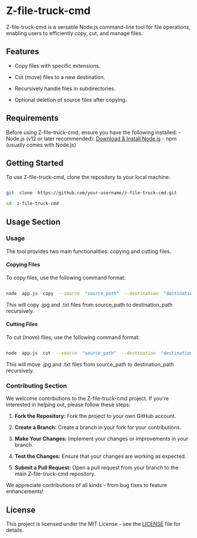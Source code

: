 
# Z-file-truck-cmd

Z-file-truck-cmd is a versatile Node.js command-line tool for file operations, enabling users to efficiently copy, cut, and manage files.

  

## Features

- Copy files with specific extensions.

- Cut (move) files to a new destination.

- Recursively handle files in subdirectories.

- Optional deletion of source files after copying.

## Requirements 

  Before using Z-file-truck-cmd, ensure you have the following installed: - Node.js (v12 or later recommended): [Download & Install Node.js](https://nodejs.org/en/download/) - npm (usually comes with Node.js)
  

## Getting Started

To use Z-file-truck-cmd, clone the repository to your local machine:


```bash

git  clone  https://github.com/your-username/z-file-truck-cmd.git

cd  z-file-truck-cmd

```

## Usage Section

  

### Usage

The tool provides two main functionalities: copying and cutting files.

  

#### Copying Files

To copy files, use the following command format:

```bash

node  app.js  copy  --source  "source_path"  --destination  "destination_path"  --fileTypes  .jpg  .txt  --recursive

```

This will copy .jpg and .txt files from source_path to destination_path recursively.

  

#### Cutting Files

To cut (move) files, use the following command format:

```bash

node  app.js  cut  --source  "source_path"  --destination  "destination_path"  --fileTypes  .jpg  .txt  --recursive

```

This will move .jpg and .txt files from source_path to destination_path recursively.



  

### Contributing Section

  


We welcome contributions to the Z-file-truck-cmd project. If you're interested in helping out, please follow these steps:

  

1. **Fork the Repository:** Fork the project to your own GitHub account.

2. **Create a Branch:** Create a branch in your fork for your contributions.

3. **Make Your Changes:** Implement your changes or improvements in your branch.

4. **Test the Changes:** Ensure that your changes are working as expected.

5. **Submit a Pull Request:** Open a pull request from your branch to the main Z-file-truck-cmd repository.

  

We appreciate contributions of all kinds - from bug fixes to feature enhancements!



  
  

## License

This project is licensed under the MIT License - see the [LICENSE](LICENSE) file for details.